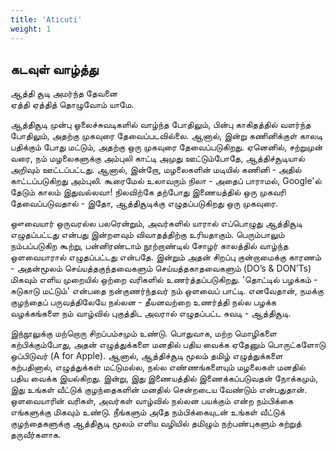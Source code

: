 ```yaml
---
title: 'Aticuti'
weight: 1
---
```


## கடவுள் வாழ்த்து 
ஆத்தி சூடி அமர்ந்த தேவனை  
ஏத்தி ஏத்தித் தொழுவோம் யாமே. 

ஆத்தி்சூடி முன்பு ஓலைச்சுவடிகளில் வாழ்ந்த போதிலும், பின்பு காகிதத்தில் வளர்ந்த போதிலும், அதற்கு முகவுரை தேவைப்படவில்லை. ஆனால், இன்று கணினிக்குள் காலடி பதிக்கும் போது மட்டும், அதற்கு ஒரு முகவுரை தேவைப்படுகிறது. ஏனெனில், சற்றுமுன் வரை, நம் மழலைகளுக்கு அம்புலி காட்டி அமுது ஊட்டும்போதே, ஆத்திச்சூடியால் அறிவும் ஊட்டப்பட்டது. ஆனால், இன்றோ, மழலைகளின் மடியில் கணினி - அதில் காட்டப்படுகிறது அம்புலி. கூரைமேல் உலாவரும் நிலா - அதைப் பாராமல், Google'ல் தேடும் காலம் இதுவல்லவா! நிலவிற்கே தற்போது இணையத்தில் ஒரு முகவரி தேவைப்படுவதால் - இதோ, ஆத்தி்சூடிக்கு எழுதப்படுகிறது ஒரு முகவுரை.

ஔவையார் ஒருவரல்ல பலரென்றும், அவர்களில் யாரால் எப்பொழுது ஆத்தி்சூடி எழுதப்பட்டது என்பது இன்றளவும் விவாதத்திற்கு உரியதாகும். பெரும்பாலும் நம்பப்படுகிற கூற்று, பன்னிரண்டாம் நூற்றாண்டில் சோழர் காலத்தில் வாழ்ந்த ஒளவையாரால் எழுதப்பட்டது என்பதே. இன்றும் அதன் சிறப்பு குன்றாமைக்கு காரணம் - அதன்மூலம் செய்யத்தகுந்தவைகளும் செய்யத்தகாதவைகளும் (DO’s & DON’Ts) மிகவும் எளிய முறையில் ஒற்றை வரிகளில் உணர்த்தப்படுகிறது. 'தொட்டில் பழக்கம் - சுடுகாடு மட்டும்' என்பதை நன்குணர்ந்தவர் நம் ஒளவைப் பாட்டி. எனவேதான், நமக்கு குழந்தைப் பருவத்திலேயே நல்லன - தீயனவற்றை உணர்த்தி நல்ல பழக்க வழக்கங்களை நம் வாழ்வில் புகுத்திட அவரால் எழுதப்பட்ட சுவடி - ஆத்தி்சூடி.

இந்நூலுக்கு மற்றொரு சிறப்பம்சமும் உண்டு. பொதுவாக, மற்ற மொழிகளை கற்பிக்கும்போது, அதன் எழுத்துக்களை மனதில் பதிய வைக்க ஏதேனும் பொருட்களோடு ஒப்பிடுவர் (A for Apple). ஆனால், ஆத்திச்சூடி மூலம் தமிழ் எழுத்துக்களை கற்பதினால், எழுத்துக்கள் மட்டுமல்ல, நல்ல எண்ணங்களையும் மழலைகள் மனதில் பதிய வைக்க இயல்கிறது. இன்று, இது இணையத்தில் இணைக்கப்படுவதன் நோக்கமும், இது உங்கள் வீட்டுக் குழந்தைகளின் மனதில் சென்றடைய வேண்டும் என்பதுதான். ஒளவையாரின் வரிகள், அவர்கள் வாழ்வில் நல்லன பயக்கும் என்ற நம்பிக்கை எங்களுக்கு மிகவும் உண்டு. நீங்களும் அதே நம்பிக்கையுடன் உங்கள் வீட்டுக் குழந்தைகளுக்கு ஆத்தி்சூடி மூலம் எளிய வழியில் தமிழும் நற்பண்புகளும் கற்றுத் தருவீர்களாக.
